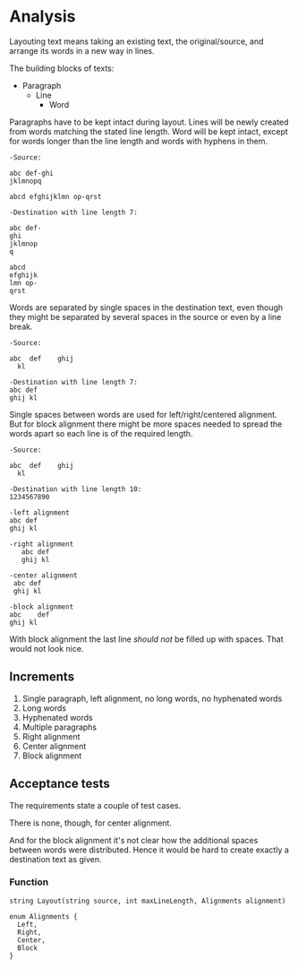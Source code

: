 # Analysis
Layouting text means taking an existing text, the original/source, and arrange its words in a new way in lines.

The building blocks of texts:

* Paragraph
  * Line
      * Word

Paragraphs have to be kept intact during layout. Lines will be newly created from words matching the stated line length. Word will be kept intact, except for words longer than the line length and words with hyphens in them.

```
-Source:

abc def-ghi
jklmnopq

abcd efghijklmn op-qrst

-Destination with line length 7:

abc def-
ghi
jklmnop
q

abcd
efghijk
lmn op-
qrst

```

Words are separated by single spaces in the destination text, even though they might be separated by several spaces in the source or even by a line break.

```
-Source:

abc  def    ghij
  kl
  
-Destination with line length 7:
abc def
ghij kl
```

Single spaces between words are used for left/right/centered alignment. But for block alignment there might be more spaces needed to spread the words apart so each line is of the required length.

```
-Source:

abc  def    ghij
  kl
  
-Destination with line length 10:
1234567890

-left alignment
abc def
ghij kl

-right alignment
   abc def
   ghij kl

-center alignment
 abc def
 ghij kl

-block alignment
abc    def
ghij kl
```

With block alignment the last line *should not* be filled up with spaces. That would not look nice.

## Increments
1. Single paragraph, left alignment, no long words, no hyphenated words
2. Long words
3. Hyphenated words
4. Multiple paragraphs
5. Right alignment
6. Center alignment
7. Block alignment

## Acceptance tests
The requirements state a couple of test cases.

There is none, though, for center alignment.

And for the block alignment it's not clear how the additional spaces between words were distributed. Hence it would be hard to create exactly a destination text as given.

### Function
```
string Layout(string source, int maxLineLength, Alignments alignment)

enum Alignments {
  Left,
  Right,
  Center,
  Block
}
```